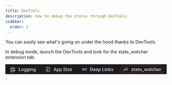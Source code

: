 ```yaml
---
title: DevTools
description: How to debug the states through DevTools.
sidebar:
  order: 1
---
```


You can easily see what's going on under the hood thanks to DevTools.

In debug mode, launch the DevTools and look for the state_watcher extension tab.

![DevTools extension tab](../../../assets/devtools_tab.png).
